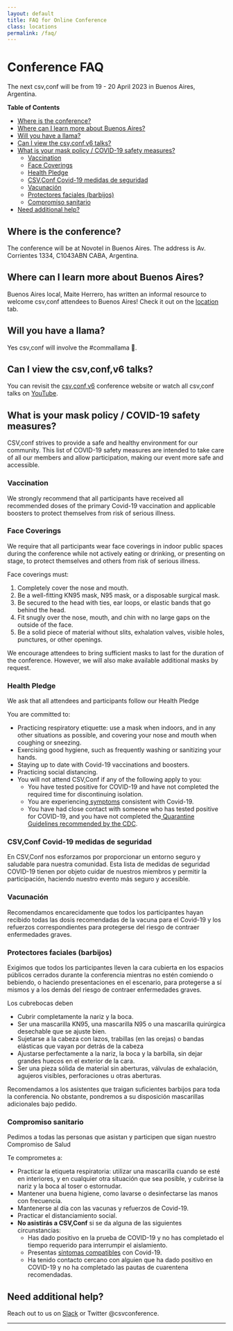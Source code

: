 ```yaml
---
layout: default
title: FAQ for Online Conference
class: locations
permalink: /faq/
---
```


# Conference FAQ

The next csv,conf will be from 19 - 20 April 2023 in Buenos Aires, Argentina.

**Table of Contents**
<!-- START doctoc generated TOC please keep comment here to allow auto update -->
<!-- DON'T EDIT THIS SECTION, INSTEAD RE-RUN doctoc TO UPDATE -->
<!-- END doctoc generated TOC please keep comment here to allow auto update -->

- [Where is the conference?](#where-is-the-conference)
- [Where can I learn more about Buenos Aires?](#where-can-i-learn-more-about-buenos-aires)
- [Will you have a llama?](#will-you-have-a-llama)
- [Can I view the csv,conf,v6 talks?](#can-i-view-the-csvconfv6-talks)
- [What is your mask policy / COVID-19 safety measures?](#what-is-your-mask-policy--covid-19-safety-measures)
  - [Vaccination](#vaccination)
  - [Face Coverings](#face-coverings)
  - [Health Pledge](#health-pledge)
  - [CSV,Conf Covid-19 medidas de seguridad](#csvconf-covid-19-medidas-de-seguridad)
  - [Vacunación](#vacunaci%C3%B3n)
  - [Protectores faciales (barbijos)](#protectores-faciales-barbijos)
  - [Compromiso sanitario](#compromiso-sanitario)
- [Need additional help?](#need-additional-help)

<!-- END doctoc generated TOC please keep comment here to allow auto update -->

## Where is the conference?

The conference will be at Novotel in Buenos Aires. The address is Av. Corrientes 1334, C1043ABN CABA, Argentina.

## Where can I learn more about Buenos Aires?

Buenos Aires local, Maite Herrero, has written an informal resource to welcome csv,conf attendees to Buenos Aires! Check it out on the [location](/location) tab.

## Will you have a llama?

Yes csv,conf will involve the #commallama 🦙.

## Can I view the csv,conf,v6 talks?

You can revisit the <a href="/2021/" title="csv,conf,v6 site">csv,conf,v6</a> conference website or watch all csv,conf talks on <a href="https://www.youtube.com/channel/UCWq7JfT4PJrCZLmxSOVJOww" title="csv,conf YouTube Channel">YouTube</a>.

## What is your mask policy / COVID-19 safety measures?

CSV,conf strives to provide a safe and healthy environment for our community. This list of COVID-19 safety measures are intended to take care of all our members and allow participation, making our event more safe and accessible. 

### Vaccination

We strongly recommend that all participants have received all recommended doses of the primary Covid-19 vaccination and applicable boosters to protect themselves from risk of serious illness.

### Face Coverings

We require that all participants wear face coverings in indoor public spaces during the conference while not actively eating or drinking, or presenting on stage, to protect themselves and others from risk of serious illness. 

Face coverings must:

1. Completely cover the nose and mouth.
2. Be a well-fitting KN95 mask, N95 mask, or a disposable surgical mask.
3. Be secured to the head with ties, ear loops, or elastic bands that go behind the head.
4. Fit snugly over the nose, mouth, and chin with no large gaps on the outside of the face.
5. Be a solid piece of material without slits, exhalation valves, visible holes, punctures, or other openings.

We encourage attendees to bring sufficient masks to last for the duration of the conference. However, we will also make available additional masks by request.

### Health Pledge

We ask that all attendees and participants follow our Health Pledge

You are committed to:

* Practicing respiratory etiquette: use a mask when indoors, and in any other situations as possible, and covering your nose and mouth when coughing or sneezing.
* Exercising good hygiene, such as frequently washing or sanitizing your hands.
* Staying up to date with Covid-19 vaccinations and boosters. 
* Practicing social distancing.
* You will not attend CSV,Conf if any of the following apply to you:
    * You have tested positive for COVID-19 and have not completed the[ ](https://www.cdc.gov/coronavirus/2019-ncov/your-health/quarantine-isolation.html#isolation)required time for discontinuing isolation.
    * You are experiencing[ symptoms](https://www.cdc.gov/coronavirus/2019-ncov/symptoms-testing/symptoms.html) consistent with Covid-19.
    * You have had close contact with someone who has tested positive for COVID-19, and you have not completed the[ Quarantine Guidelines recommended by the CDC](https://www.cdc.gov/coronavirus/2019-ncov/your-health/quarantine-isolation.html).


### CSV,Conf Covid-19 medidas de seguridad

En CSV,Conf nos esforzamos por proporcionar un entorno seguro y saludable para nuestra comunidad. Esta lista de medidas de seguridad COVID-19 tienen por objeto cuidar de nuestros miembros y permitir la participación, haciendo nuestro evento más seguro y accesible.

### Vacunación

Recomendamos encarecidamente que todos los participantes hayan recibido todas las dosis recomendadas de la vacuna para el Covid-19 y los refuerzos correspondientes para protegerse del riesgo de contraer enfermedades graves.

### Protectores faciales (barbijos)

Exigimos que todos los participantes lleven la cara cubierta en los espacios públicos cerrados durante la conferencia mientras no estén comiendo o bebiendo, o haciendo presentaciones en el escenario, para protegerse a sí mismos y a los demás del riesgo de contraer enfermedades graves.

Los cubrebocas deben

* Cubrir completamente la nariz y la boca.
* Ser una mascarilla KN95, una mascarilla N95 o una mascarilla quirúrgica desechable que se ajuste bien.
* Sujetarse a la cabeza con lazos, trabillas (en las orejas) o bandas elásticas que vayan por detrás de la cabeza
* Ajustarse perfectamente a la nariz, la boca y la barbilla, sin dejar grandes huecos en el exterior de la cara.
* Ser una pieza sólida de material sin aberturas, válvulas de exhalación, agujeros visibles, perforaciones u otras aberturas.

Recomendamos a los asistentes que traigan suficientes barbijos para toda la conferencia. No obstante, pondremos a su disposición mascarillas adicionales bajo pedido.

### Compromiso sanitario

Pedimos a todas las personas que asistan y participen que sigan nuestro Compromiso de Salud

Te comprometes a:

* Practicar la etiqueta respiratoria: utilizar una mascarilla cuando se esté en interiores, y en cualquier otra situación que sea posible, y cubrirse la nariz y la boca al toser o estornudar.
* Mantener una buena higiene, como lavarse o desinfectarse las manos con frecuencia.
* Mantenerse al día con las vacunas y refuerzos de Covid-19.
* Practicar el distanciamiento social.
* **No asistirás a CSV,Conf** si se da alguna de las siguientes circunstancias:
    * Has dado positivo en la prueba de COVID-19 y no has completado el tiempo requerido para interrumpir el aislamiento.
    * Presentas [síntomas compatibles](https://www.argentina.gob.ar/salud/coronavirus-COVID-19) con Covid-19.
    * Ha tenido contacto cercano con alguien que ha dado positivo en COVID-19 y no ha completado las pautas de cuarentena recomendadas.

## Need additional help?
Reach out to us on [Slack](https://join.slack.com/t/csvconf/shared_invite/zt-1mqur8pep-wOzPwfqiD13NxmIae7T3GQ) or Twitter @csvconference.

***